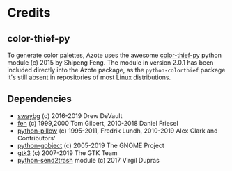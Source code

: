 # Credits

## color-thief-py

To generate color palettes, Azote uses the awesome [color-thief-py](https://github.com/fengsp/color-thief-py) python 
module (c) 2015 by Shipeng Feng. The module in version 2.0.1 has been included directly into the Azote package, as the 
`python-colorthief` package it's still absent in repositories of most Linux distributions. 

## Dependencies

- [swaybg](https://github.com/swaywm/swaybg) (c) 2016-2019 Drew DeVault
- [feh](https://feh.finalrewind.org) (c) 1999,2000 Tom Gilbert, 2010-2018 Daniel Friesel
- [python-pillow](https://python-pillow.github.io) (c) 1995-2011, Fredrik Lundh, 2010-2019 Alex Clark and Contributors'
- [python-gobject](https://wiki.gnome.org/Projects/PyGObject) (c) 2005-2019 The GNOME Project
- [gtk3](https://www.gtk.org) (c) 2007-2019 The GTK Team
- [python-send2trash](https://github.com/hsoft/send2trash) module (c) 2017 Virgil Dupras

